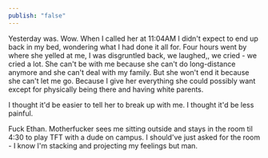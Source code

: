```yaml
---
publish: "false"
---
```

Yesterday was. Wow. When I called her at 11:04AM I didn't expect to end up back in my bed, wondering what I had done it all for. Four hours went by where she yelled at me, I was disgruntled back, we laughed,, we cried - we cried a lot. She can't be with me because she can't do long-distance anymore and she can't deal with my family. But she won't end it because she can't let me go. Because I give her everything she could possibly want except for physically being there and having white parents.

I thought it'd be easier to tell her to break up with me. I thought it'd be less painful.

Fuck Ethan. Motherfucker sees me sitting outside and stays in the room til 4:30 to play TFT with a dude on campus. I should've just asked for the room - I know I'm stacking and projecting my feelings but man.

